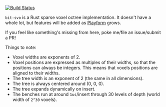 [![Build Status](https://travis-ci.org/bfops/bit-svo.svg?branch=master)](https://travis-ci.org/bfops/bit-svo)

`bit-svo` is a Rust sparse voxel octree implementation. It doesn't have a whole lot,
but features will be added as [Playform](https://github.com/bfops/playform) grows.

If you feel like something's missing from here, poke me/file an issue/submit a PR!

Things to note:

  * Voxel widths are exponents of 2.
  * Voxel positions are expressed as multiples of their widths, so that the positions can always be integers. This means that voxels positions are aligned to their widths.
  * The tree width is an exponent of 2 (the same in all dimensions).
  * The tree is always centered around (0, 0, 0).
  * The tree expands dynamically on insert.
  * The benches run at around `1us`/insert through 30 levels of depth (world width of `2^30` voxels).
